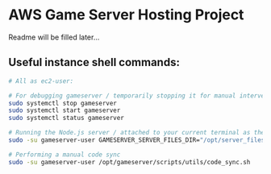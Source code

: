 # AWS Game Server Hosting Project
Readme will be filled later...


## Useful instance shell commands:


```bash
# All as ec2-user:

# For debugging gameserver / temporarily stopping it for manual intervention.
sudo systemctl stop gameserver
sudo systemctl start gameserver
sudo systemctl status gameserver

# Running the Node.js server / attached to your current terminal as the gameserver user.
sudo -su gameserver-user GAMESERVER_SERVER_FILES_DIR="/opt/server_files" GAMESERVER_VAR_DIR="/var/gameserver" node /opt/gameserver/dist/bundle.js

# Performing a manual code sync
sudo -su gameserver-user /opt/gameserver/scripts/utils/code_sync.sh

```
